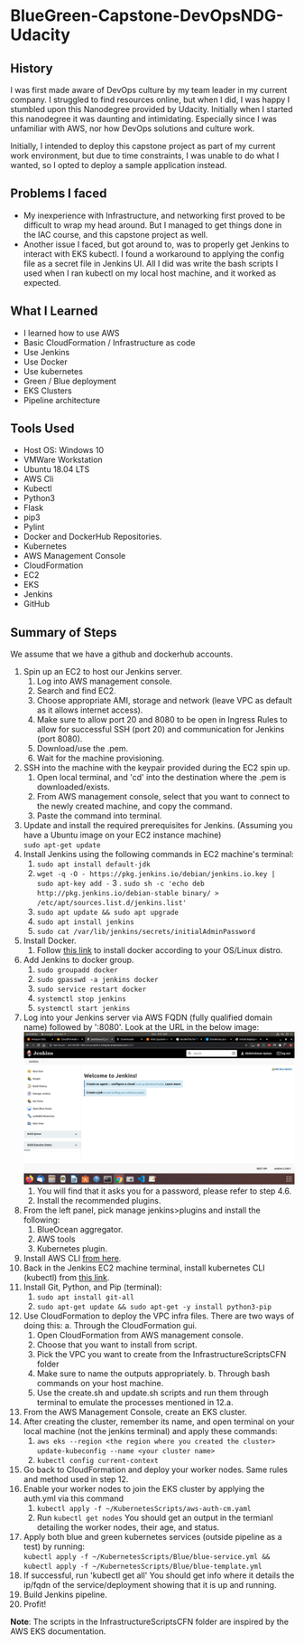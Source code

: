 # BlueGreen-Capstone-DevOpsNDG-Udacity
## History

<p> I was first made aware of DevOps culture by my team leader in my current company. I struggled to find resources online, but when I did, I was happy I stumbled upon this Nanodegree provided by Udacity. Initially when I started this nanodegree it was daunting and intimidating. Especially since I was unfamiliar with AWS, nor how DevOps solutions and culture work. </br>
<p>Initially, I intended to deploy this capstone project as part of my current work environment, but due to time constraints, I was unable to do what I wanted, so I opted to deploy a sample application instead.</br>

## Problems I faced
- My inexperience with Infrastructure, and networking first proved to be difficult to wrap my head around. But I managed to get things done in the IAC course, and this capstone    project as well.
- Another issue I faced, but got around to, was to properly get Jenkins to interact with EKS kubectl. I found a workaround to applying the config file as a secret file in Jenkins UI. All I did was write the bash scripts I used when I ran kubectl on my local host machine, and it worked as expected.

## What I Learned
- I learned how to use AWS
- Basic CloudFormation / Infrastructure as code
- Use Jenkins
- Use Docker
- Use kubernetes
- Green / Blue deployment
- EKS Clusters
- Pipeline architecture

## Tools Used
- Host OS: Windows 10
- VMWare Workstation
- Ubuntu 18.04 LTS
- AWS Cli
- Kubectl
- Python3
- Flask
- pip3
- Pylint
- Docker and DockerHub Repositories.
- Kubernetes
- AWS Management Console
- CloudFormation
- EC2
- EKS
- Jenkins
- GitHub

## Summary of Steps
We assume that we have a github and dockerhub accounts.
1. Spin up an EC2 to host our Jenkins server.
	1. Log into AWS management console.
   2. Search and find EC2.
   3. Choose appropriate AMI, storage and network (leave VPC as default as it allows internet access).
   4. Make sure to allow port 20 and 8080 to be open in Ingress Rules to allow for successful SSH (port 20) and communication for Jenkins (port 8080).
   5. Download/use the <keyPair>.pem.
   6. Wait for the machine provisioning.
2. SSH into the machine with the keypair provided during the EC2 spin up.
   1. Open local terminal, and 'cd' into the destination where the <keyPair>.pem is downloaded/exists.
   2. From AWS management console, select that you want to connect to the newly created machine, and copy the command.
   3. Paste the command into terminal.
3. Update and install the required prerequisites for Jenkins. (Assuming you have a Ubuntu image on your EC2 instance machine)<br>
  `sudo apt-get update`<br>
4. Install Jenkins using the following commands in EC2 machine's terminal:
   1. `sudo apt install default-jdk`
   2. `wget -q -O - https://pkg.jenkins.io/debian/jenkins.io.key | sudo apt-key add -`
  3 . `sudo sh -c 'echo deb http://pkg.jenkins.io/debian-stable binary/ > /etc/apt/sources.list.d/jenkins.list'`
   4. `sudo apt update && sudo apt upgrade`
   5. `sudo apt install jenkins`
   6. `sudo cat /var/lib/jenkins/secrets/initialAdminPassword`
5. Install Docker.
   1. Follow [this link](https://docs.docker.com/engine/install/) to install docker according to your OS/Linux distro.
6. Add Jenkins to docker group.
   1. `sudo groupadd docker`
   2. `sudo gpasswd -a jenkins docker`
   3. `sudo service restart docker`
   4. `systemctl stop jenkins`
   5. `systemctl start jenkins`
7. Log into your Jenkins server via AWS FQDN (fully qualified domain name) followed by ':8080'. Look at the URL in the below image:
  ![See here:!](/screenshots/myJenkinsServer.png "My Jenkins Server!")
   1. You will find that it asks you for a password, please refer to step 4.6.
   2. Install the recommended plugins.
8. From the left panel, pick manage jenkins>plugins and install the following:
   1. BlueOcean aggregator.
   2. AWS tools
   3. Kubernetes plugin.
9. Install AWS CLI [from here](https://aws.amazon.com/cli/#:~:text=The%20AWS%20Command%20Line%20Interface,and%20automate%20them%20through%20scripts.).
10. Back in the Jenkins EC2 machine terminal, install kubernetes CLI (kubectl) from [this link](https://kubernetes.io/docs/tasks/tools/install-kubectl/).
11. Install Git, Python, and Pip (terminal):
    1. `sudo apt install git-all`
    2. `sudo apt-get update && sudo apt-get -y install python3-pip`
12. Use CloudFormation to deploy the VPC infra files. There are two ways of doing this:
   a. Through the CloudFormation gui.
    1. Open CloudFormation from AWS management console.
    2. Choose that you want to install from script.
    3. Pick the VPC you want to create from the InfrastructureScriptsCFN folder
    4. Make sure to name the outputs appropriately.
  b. Through bash commands on your host machine.
    1. Use the create.sh and update.sh scripts and run them through terminal to emulate the processes mentioned in 12.a.
13. From the AWS Management Console, create an EKS cluster.
14. After creating the cluster, remember its name, and open terminal on your local machine (not the jenkins terminal) and apply these commands:
    1. `aws eks --region <the region where you created the cluster> update-kubeconfig --name <your cluster name>`
    2. `kubectl config current-context`
15. Go back to CloudFormation and deploy your worker nodes. Same rules and method used in step 12.
16. Enable your worker nodes to join the EKS cluster by applying the auth.yml via this command
    1. `kubectl apply -f ~/KubernetesScripts/aws-auth-cm.yaml`
    2. Run `kubectl get nodes` You should get an output in the termianl detailing the worker nodes, their age, and status.
17. Apply both blue and green kubernetes services (outside pipeline as a test) by running: <br>
  `kubectl apply -f ~/KubernetesScripts/Blue/blue-service.yml && kubectl apply -f ~/KubernetesScripts/Blue/blue-template.yml`
18. If successful, run 'kubectl get all' You should get info where it details the ip/fqdn of the service/deployment showing that it is up and running.
19. Build Jenkins pipeline.
20. Profit!

**Note**: The scripts in the InfrastructureScriptsCFN folder are inspired by the AWS EKS documentation.

